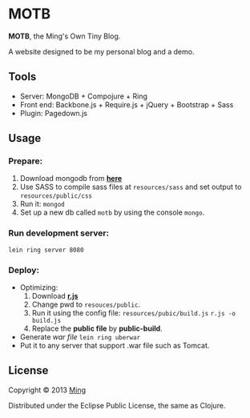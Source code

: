 # MOTB

**MOTB**, the Ming's Own Tiny Blog.

A website designed to be my personal blog and a demo.

## Tools

* Server: MongoDB + Compojure + Ring
* Front end: Backbone.js + Require.js + jQuery + Bootstrap + Sass
* Plugin: Pagedown.js

## Usage

### Prepare:
1. Download mongodb from [**here**](http://www.mongodb.org/downloads)
2. Use SASS to compile sass files at `resources/sass` and set output to `resources/public/css`
2. Run it: `mongod`
3. Set up a new db called `motb` by using the console `mongo`.

### Run development server:

	lein ring server 8080
	
### Deploy:

* Optimizing:
   1. Download [**r.js**](http://requirejs.org/docs/release/2.1.6/r.js)
   2. Change pwd to `resouces/public`.
   3. Run it using the config file: `resources/pubic/build.js`
       `r.js -o build.js`
   4. Replace the **public file** by **public-build**.
* Generate *war file*
	`lein ring uberwar`
* Put it to any server that support .war file such as Tomcat.

## License

Copyright © 2013 [Ming](http://mingplusplus.com)

Distributed under the Eclipse Public License, the same as Clojure.
